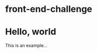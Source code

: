 # front-end-challenge
<!doctype html>
<html>
    <head>
        <title>My first web page</title>
    </head>
    <body>
        <h1>Hello, world</h1>
        <p>This is an example...</p>
    </body>
</html>
